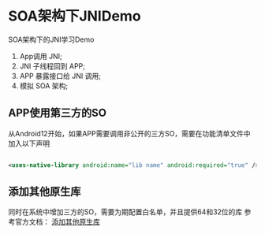 # SOA架构下JNIDemo

SOA架构下的JNI学习Demo

1. App调用 JNI;
2. JNI 子线程回到 APP;
3. APP 暴露接口给 JNI 调用; 
4. 模拟 SOA 架构;

## APP使用第三方的SO
从Android12开始，如果APP需要调用非公开的三方SO，需要在功能清单文件中加入以下声明

```xml

<uses-native-library android:name="lib name" android:required="true" />
```
## 添加其他原生库
同时在系统中增加三方的SO，需要为期配置白名单，并且提供64和32位的库 参考官方文档：
[添加其他原生库](https://source.android.com/devices/tech/config/namespaces_libraries?hl=zh-cn#adding-additional-native-libraries)

